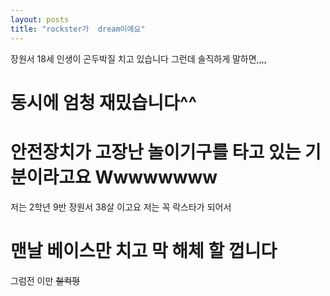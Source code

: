 ```yaml
---
layout: posts
title: "rockster가  dream이에요"
---
```


장원서 18세
인생이 곤두박질 치고 있습니다
그런데 솔직하게 말하면,,,,


# 동시에 엄청 재밌습니다^^
# 안전장치가 고장난 놀이기구를 타고 있는 기분이라고요 Wwwwwwww



저는 2학년 9반 장원서 38살 이고요
저는 꼭 락스타가 되어서
# 맨날 베이스만 치고 막 해체 할 껍니다
그럼전 이만 
~~철컥펑~~


